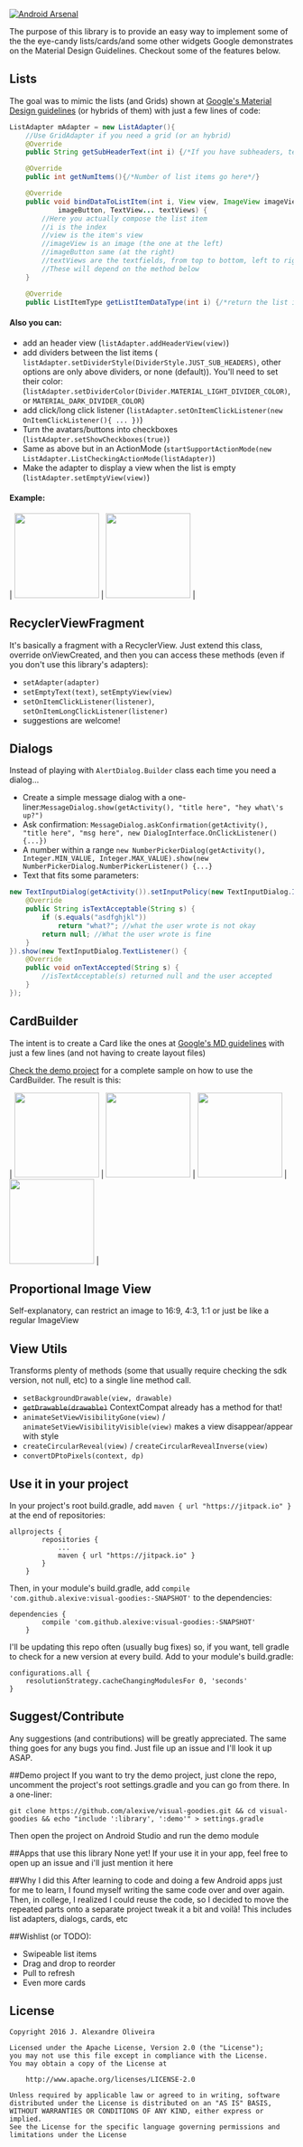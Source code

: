 [![Android Arsenal](https://img.shields.io/badge/Android%20Arsenal-visual--goodies-brightgreen.svg?style=flat-square)](http://android-arsenal.com/details/1/4100)

The purpose of this library is to provide an easy way to implement some of the the eye-candy lists/cards/and some other widgets Google demonstrates on the Material Design Guidelines.
Checkout some of the features below.

## Lists
The goal was to mimic the lists (and Grids) shown at [Google's Material Design guidelines](https://www.google.com/design/spec/components/lists.html#lists-specs) (or hybrids of them) with just a few lines of code:
```java
ListAdapter mAdapter = new ListAdapter(){
    //Use GridAdapter if you need a grid (or an hybrid)
    @Override
    public String getSubHeaderText(int i) {/*If you have subheaders, text'd go here*/}

    @Override
    public int getNumItems(){/*Number of list items go here*/}

    @Override
    public void bindDataToListItem(int i, View view, ImageView imageView, ImageButton
            imageButton, TextView... textViews) {
        //Here you actually compose the list item
        //i is the index
        //view is the item's view
        //imageView is an image (the one at the left)
        //imageButton same (at the right)
        //textViews are the textfields, from top to bottom, left to right
        //These will depend on the method below
    }

    @Override
    public ListItemType getListItemDataType(int i) {/*return the list item at index i's type*/}
```
#### Also you can:
* add an header view (```listAdapter.addHeaderView(view)```)
* add dividers between the list items (``` listAdapter.setDividerStyle(DividerStyle.JUST_SUB_HEADERS)```, other options are only above dividers, or none (default)). You'll need to set their color: (```listAdapter.setDividerColor(Divider.MATERIAL_LIGHT_DIVIDER_COLOR)```, or ```MATERIAL_DARK_DIVIDER_COLOR```)
* add click/long click listener (```listAdapter.setOnItemClickListener(new OnItemClickListener(){ ... })```)
* Turn the avatars/buttons into checkboxes (```listAdapter.setShowCheckboxes(true)```)
* Same as above but in an ActionMode (```startSupportActionMode(new ListAdapter.ListCheckingActionMode(listAdapter)```)
* Make the adapter to display a view when the list is empty (```listAdapter.setEmptyView(view)```)

#### Example:
| <img src="images/sample1.gif" width="150"/> | <img src="images/sample2.png" width="150"/> |

## RecyclerViewFragment
It's basically a fragment with a RecyclerView. Just extend this class, override onViewCreated, and then you can access these methods (even if you don't use this library's adapters):
* ```setAdapter(adapter)```
* ```setEmptyText(text)```, ```setEmptyView(view)```
* ```setOnItemClickListener(listener)```, ```setOnItemLongClickListener(listener)```
* suggestions are welcome!

## Dialogs
Instead of playing with ```AlertDialog.Builder``` class each time you need a dialog...
* Create a simple message dialog with a one-liner:```MessageDialog.show(getActivity(), "title here", "hey what\'s up?")```
* Ask confirmation: ```MessageDialog.askConfirmation(getActivity(), "title here", "msg here", new DialogInterface.OnClickListener(){...})```
* A number within a range ```new NumberPickerDialog(getActivity(), Integer.MIN_VALUE, Integer.MAX_VALUE).show(new NumberPickerDialog.NumberPickerListener() {...}```
* Text that fits some parameters:
```java
new TextInputDialog(getActivity()).setInputPolicy(new TextInputDialog.InputPolicy() {
    @Override
    public String isTextAcceptable(String s) {
        if (s.equals("asdfghjkl"))
            return "what?"; //what the user wrote is not okay
        return null; //What the user wrote is fine
    }
}).show(new TextInputDialog.TextListener() {
    @Override
    public void onTextAccepted(String s) {
        //isTextAcceptable(s) returned null and the user accepted
    }
});
```

## CardBuilder
The intent is to create a Card like the ones at [Google's MD guidelines](https://www.google.com/design/spec/components/cards.html) with just a few lines (and not having to create layout files)

[Check the demo project](/demo/src/main/java/com/alexive/graphicalutils/demo/CardsActivity.java) for a complete sample on how to use the CardBuilder. The result is this:

| <img src="images/sample3.png" width="150"/> | <img src="images/sample4.png" width="150"/> | <img src="images/sample5.png" width="150"/> | <img src="images/sample6.png" width="150"/> |


## Proportional Image View
Self-explanatory, can restrict an image to 16:9, 4:3, 1:1 or just be like a regular ImageView

## View Utils
Transforms plenty of methods (some that usually require checking the sdk version, not null, etc) to a single line method call.
* `setBackgroundDrawable(view, drawable)`
* ~~`getDrawable(drawable)`~~ ContextCompat already has a method for that!
* `animateSetViewVisibilityGone(view)` / `animateSetViewVisibilityVisible(view)` makes a view disappear/appear with style
* `createCircularReveal(view)` / `createCircularRevealInverse(view)`
* `convertDPtoPixels(context, dp)`

## Use it in your project
In your project's root build.gradle, add `maven { url "https://jitpack.io" }` at the end of repositories:
```
allprojects {
		repositories {
			...
			maven { url "https://jitpack.io" }
		}
	}
```
Then, in your module's build.gradle, add `compile 'com.github.alexive:visual-goodies:-SNAPSHOT'` to the dependencies:
```
dependencies {
        compile 'com.github.alexive:visual-goodies:-SNAPSHOT'
    }
```

I'll be updating this repo often (usually bug fixes) so, if you want, tell gradle to check for a new version at every build.
Add to your module's build.gradle:
```
configurations.all {
    resolutionStrategy.cacheChangingModulesFor 0, 'seconds'
}
```

## Suggest/Contribute
Any suggestions (and contributions) will be greatly appreciated.
The same thing goes for any bugs you find. Just file up an issue and I'll look it up ASAP.

##Demo project
If you want to try the demo project, just clone the repo, uncomment the project's root
settings.gradle and you can go from there.
In a one-liner:

`git clone https://github.com/alexive/visual-goodies.git && cd visual-goodies && echo "include ':library', ':demo'" > settings.gradle`

Then open the project on Android Studio and run the demo module

##Apps that use this library
None yet! If your use it in your app, feel free to open up an issue and i'll just mention it here

##Why I did this
After learning to code and doing a few Android apps just for me to learn, I found myself writing the same code over and over again. Then, in college, I realized I could reuse the code, so I decided to move the repeated parts onto a separate project tweak it a bit and voilà! This includes list adapters, dialogs, cards, etc

##Wishlist (or TODO):
* Swipeable list items
* Drag and drop to reorder
* Pull to refresh
* Even more cards

## License
```
Copyright 2016 J. Alexandre Oliveira

Licensed under the Apache License, Version 2.0 (the "License");
you may not use this file except in compliance with the License.
You may obtain a copy of the License at

    http://www.apache.org/licenses/LICENSE-2.0

Unless required by applicable law or agreed to in writing, software
distributed under the License is distributed on an "AS IS" BASIS,
WITHOUT WARRANTIES OR CONDITIONS OF ANY KIND, either express or implied.
See the License for the specific language governing permissions and
limitations under the License
```
